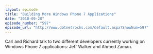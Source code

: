 ```yaml
---
layout: episode
title: "Building More Windows Phone 7 Applications"
date: "2010-09-28"
episode_number: "597"
episode_url: "http://www.dotnetrocks.com/default.aspx?ShowNum=597"
---
```


Carl and Richard talk to two different developers currently working on Windows Phone 7 applications: Jeff Walker and Ahmed Zaman.
